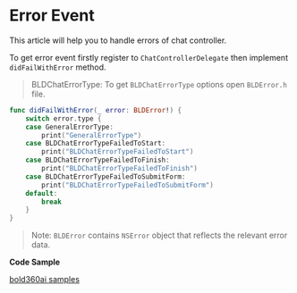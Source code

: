 # Error Event
This article will help you to handle errors of chat controller.

To get error event firstly register to `ChatControllerDelegate` then implement `didFailWithError` method.

>BLDChatErrorType: To get `BLDChatErrorType` options open `BLDError.h` file.

```swift
func didFailWithError(_ error: BLDError!) {
    switch error.type {
    case GeneralErrorType:
        print("GeneralErrorType")
    case BLDChatErrorTypeFailedToStart:
        print("BLDChatErrorTypeFailedToStart")
    case BLDChatErrorTypeFailedToFinish:
        print("BLDChatErrorTypeFailedToFinish")
    case BLDChatErrorTypeFailedToSubmitForm:
        print("BLDChatErrorTypeFailedToSubmitForm")
    default:
        break
    }
}
```

>Note: `BLDError` contains `NSError` object that reflects the relevant error data.

**Code Sample**

[bold360ai samples](https://github.com/bold360ai/bold360ai-mobile-samples)